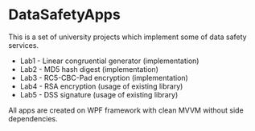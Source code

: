 # DataSafetyApps

This is a set of university projects which implement some of data safety services.

- Lab1 - Linear congruential generator (implementation)
- Lab2 - MD5 hash digest (implementation)
- Lab3 - RC5-CBC-Pad encryption (implementation)
- Lab4 - RSA encryption (usage of existing library)
- Lab5 - DSS signature (usage of existing library)

All apps are created on WPF framework with clean MVVM without side dependencies.

